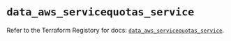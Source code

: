# `data_aws_servicequotas_service`

Refer to the Terraform Registory for docs: [`data_aws_servicequotas_service`](https://www.terraform.io/docs/providers/aws/d/servicequotas_service).
